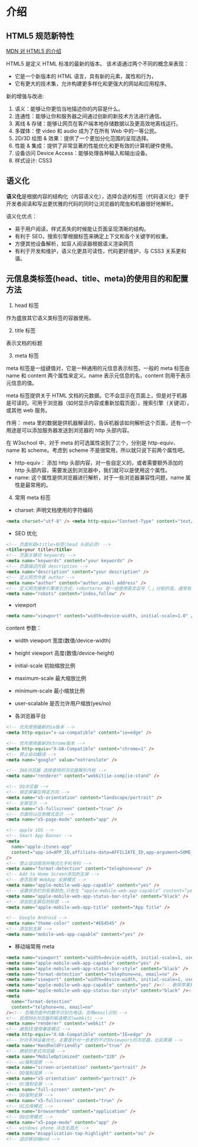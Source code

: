 # 介绍

## HTML5 规范新特性

[MDN 对 HTML5 的介绍](https://developer.mozilla.org/zh-CN/docs/Web/Guide/HTML/HTML5)

HTML5 是定义 HTML 标准的最新的版本。 该术语通过两个不同的概念来表现：

- 它是一个新版本的 HTML 语言，具有新的元素，属性和行为，
- 它有更大的技术集，允许构建更多样化和更强大的网站和应用程序。

新的增强与改进:

1. 语义：能够让你更恰当地描述你的内容是什么。
2. 连通性：能够让你和服务器之间通过创新的新技术方法进行通信。
3. 离线 & 存储：能够让网页在客户端本地存储数据以及更高效地离线运行。
4. 多媒体：使 video 和 audio 成为了在所有 Web 中的一等公民。
5. 2D/3D 绘图 & 效果：提供了一个更加分化范围的呈现选择。
6. 性能 & 集成：提供了非常显著的性能优化和更有效的计算机硬件使用。
7. 设备访问 Device Access：能够处理各种输入和输出设备。
8. 样式设计: CSS3

## 语义化

**语义化**是根据内容的结构化（内容语义化），选择合适的标签（代码语义化）便于开发者阅读和写出更优雅的代码的同时让浏览器的爬虫和机器很好地解析。

语义化优点：

- 易于用户阅读，样式丢失的时候能让页面呈现清晰的结构。
- 有利于 SEO，搜索引擎根据标签来确定上下文和各个关键字的权重。
- 方便其他设备解析，如盲人阅读器根据语义渲染网页
- 有利于开发和维护，语义化更具可读性，代码更好维护，与 CSS3 关系更和谐。

## 元信息类标签(head、title、meta)的使用目的和配置方法

1. head 标签

作为盛放其它语义类标签的容器使用。

2. title 标签

表示文档的标题

3. meta 标签

meta 标签是一组键值对，它是一种通用的元信息表示标签。一般的 meta 标签由 name 和 content 两个属性来定义。name 表示元信息的名，content 则用于表示元信息的值。

meta 标签提供关于 HTML 文档的元数据。它不会显示在页面上，但是对于机器是可读的。可用于浏览器（如何显示内容或重新加载页面），搜索引擎（关键词），或其他 web 服务。

作用： meta 里的数据是供机器解读的，告诉机器该如何解析这个页面，还有一个用途是可以添加服务器发送到浏览器的 http 头部内容。

在 W3school 中，对于 meta 的可选属性说到了三个，分别是 http-equiv、name 和 scheme。考虑到 scheme 不是很常用，所以就只说下前两个属性吧。

- http-equiv： 添加 http 头部内容，对一些自定义的，或者需要额外添加的 http 头部内容，需要发送到浏览器中，我们就可以是使用这个属性。
- name: 这个属性是供浏览器进行解析，对于一些浏览器兼容性问题，name 属性是最常用的。

4. 常用 meta 标签

- charset: 声明文档使用的字符编码

```html
<meta charset="utf-8" /> <meta http-equiv="Content-Type" content="text/html; charset=utf-8" />
```

- SEO 优化

```html
<!-- 页面标题<title>标签(head 头部必须) -->
<title>your title</title>
<!-- 页面关键词 keywords -->
<meta name="keywords" content="your keywords" />
<!-- 页面描述内容 description -->
<meta name="description" content="your description" />
<!-- 定义网页作者 author -->
<meta name="author" content="author,email address" />
<!-- 定义网页搜索引擎索引方式，robotterms 是一组使用英文逗号「,」分割的值，通常有如下几种取值：none，noindex，nofollow，all，index和follow。 -->
<meta name="robots" content="index,follow" />
```

- viewport

```html
<meta name="viewport" content="width=device-width, initial-scale=1.0" />
```

content 参数： 

  - width viewport 宽度(数值/device-width) 
  - height viewport 高度(数值/device-height) 
  - initial-scale 初始缩放比例 
  - maximum-scale 最大缩放比例 
  - minimum-scale 最小缩放比例 
  - user-scalable 是否允许用户缩放(yes/no)

- 各浏览器平台

```html
<!-- 优先使用最新的ie版本 -->
<meta http-equiv="x-ua-compatible" content="ie=edge" />

<!-- 优先使用最新的chrome版本 -->
<meta http-equiv="X-UA-Compatible" content="chrome=1" />
<!-- 禁止自动翻译 -->
<meta name="google" value="notranslate" />

<!-- 360浏览器 选择使用的浏览器解析内核 -->
<meta name="renderer" content="webkit|ie-comp|ie-stand" />

<!-- QQ浏览器 -->
<!-- 锁定屏幕在特定方向 -->
<meta name="x5-orientation" content="landscape/portrait" />
<!-- 全屏显示 -->
<meta name="x5-fullscreen" content="true" />
<!-- 页面将以应用模式显示 -->
<meta name="x5-page-mode" content="app" />

<!-- apple iOS -->
<!-- Smart App Banner -->
<meta
  name="apple-itunes-app"
  content="app-id=APP_ID,affiliate-data=AFFILIATE_ID,app-argument=SOME_TEXT"
/>
<!-- 禁止自动探测并格式化手机号码 -->
<meta name="format-detection" content="telephone=no" />
<!-- Add to Home Screen添加到主屏 -->
<!-- 是否启用 WebApp 全屏模式 -->
<meta name="apple-mobile-web-app-capable" content="yes" />
<!-- 设置状态栏的背景颜色,只有在 “apple-mobile-web-app-capable” content=”yes” 时生效 -->
<meta name="apple-mobile-web-app-status-bar-style" content="black" />
<!-- 添加到主屏后的标题 -->
<meta name="apple-mobile-web-app-title" content="App Title" />

<!-- Google Android -->
<meta name="theme-color" content="#E64545" />
<!-- 添加到主屏 -->
<meta name="mobile-web-app-capable" content="yes" />
```

- 移动端常用 meta

```html
<meta name="viewport" content="width=device-width, initial-scale=1, user-scalable=no" />
<meta name="apple-mobile-web-app-capable" content="yes" />
<meta name="apple-mobile-web-app-status-bar-style" content="black" />
<meta name="format-detection" content="telephone=no, email=no" />
<meta name="viewport" content="width=device-width, initial-scale=1, user-scalable=no" />
<meta name="apple-mobile-web-app-capable" content="yes" /><!-- 删除苹果默认的工具栏和菜单栏 -->
<meta name="apple-mobile-web-app-status-bar-style" content="black" /><!-- 设置苹果工具栏颜色 -->
<meta
  name="format-detection"
  content="telphone=no, email=no"
/><!-- 忽略页面中的数字识别为电话，忽略email识别 -->
<!-- 启用360浏览器的极速模式(webkit) -->
<meta name="renderer" content="webkit" />
<!-- 避免IE使用兼容模式 -->
<meta http-equiv="X-UA-Compatible" content="IE=edge" />
<!-- 针对手持设备优化，主要是针对一些老的不识别viewport的浏览器，比如黑莓 -->
<meta name="HandheldFriendly" content="true" />
<!-- 微软的老式浏览器 -->
<meta name="MobileOptimized" content="320" />
<!-- uc强制竖屏 -->
<meta name="screen-orientation" content="portrait" />
<!-- QQ强制竖屏 -->
<meta name="x5-orientation" content="portrait" />
<!-- UC强制全屏 -->
<meta name="full-screen" content="yes" />
<!-- QQ强制全屏 -->
<meta name="x5-fullscreen" content="true" />
<!-- UC应用模式 -->
<meta name="browsermode" content="application" />
<!-- QQ应用模式 -->
<meta name="x5-page-mode" content="app" />
<!-- windows phone 点击无高光 -->
<meta name="msapplication-tap-highlight" content="no" />
<!-- 适应移动端end -->
```

<Vssue title="Vssue" />